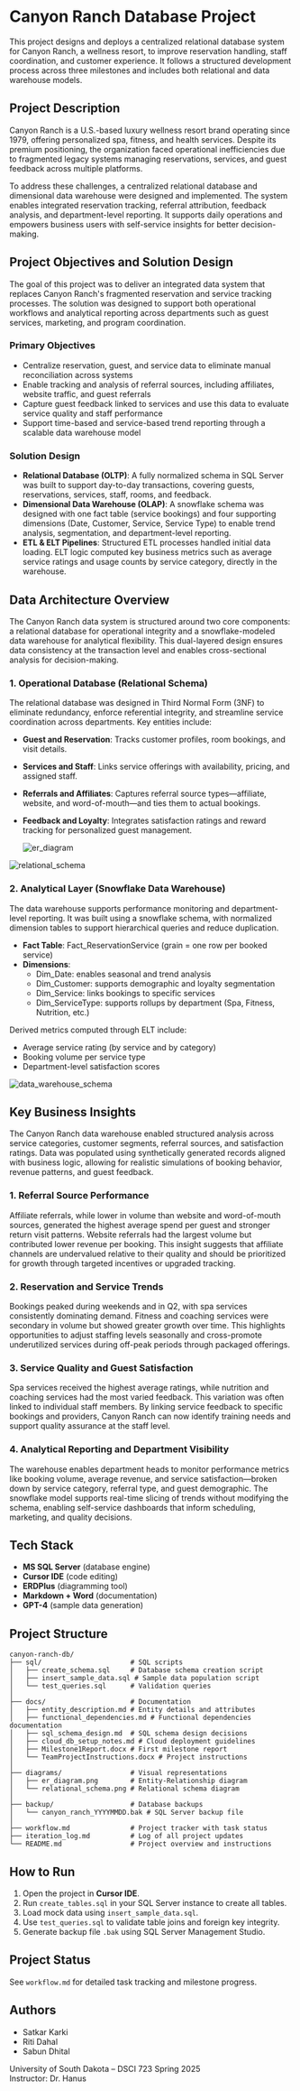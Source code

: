 # Canyon Ranch Database Project

This project designs and deploys a centralized relational database system for Canyon Ranch, a wellness resort, to improve reservation handling, staff coordination, and customer experience. It follows a structured development process across three milestones and includes both relational and data warehouse models.

## Project Description

Canyon Ranch is a U.S.-based luxury wellness resort brand operating since 1979, offering personalized spa, fitness, and health services. Despite its premium positioning, the organization faced operational inefficiencies due to fragmented legacy systems managing reservations, services, and guest feedback across multiple platforms.

To address these challenges, a centralized relational database and dimensional data warehouse were designed and implemented. The system enables integrated reservation tracking, referral attribution, feedback analysis, and department-level reporting. It supports daily operations and empowers business users with self-service insights for better decision-making.

## Project Objectives and Solution Design

The goal of this project was to deliver an integrated data system that replaces Canyon Ranch's fragmented reservation and service tracking processes. The solution was designed to support both operational workflows and analytical reporting across departments such as guest services, marketing, and program coordination.

### Primary Objectives

- Centralize reservation, guest, and service data to eliminate manual reconciliation across systems
- Enable tracking and analysis of referral sources, including affiliates, website traffic, and guest referrals
- Capture guest feedback linked to services and use this data to evaluate service quality and staff performance
- Support time-based and service-based trend reporting through a scalable data warehouse model

### Solution Design

- **Relational Database (OLTP)**: A fully normalized schema in SQL Server was built to support day-to-day transactions, covering guests, reservations, services, staff, rooms, and feedback.
- **Dimensional Data Warehouse (OLAP)**: A snowflake schema was designed with one fact table (service bookings) and four supporting dimensions (Date, Customer, Service, Service Type) to enable trend analysis, segmentation, and department-level reporting.
- **ETL & ELT Pipelines**: Structured ETL processes handled initial data loading. ELT logic computed key business metrics such as average service ratings and usage counts by service category, directly in the warehouse.

## Data Architecture Overview

The Canyon Ranch data system is structured around two core components: a relational database for operational integrity and a snowflake-modeled data warehouse for analytical flexibility. This dual-layered design ensures data consistency at the transaction level and enables cross-sectional analysis for decision-making.

### 1. Operational Database (Relational Schema)

The relational database was designed in Third Normal Form (3NF) to eliminate redundancy, enforce referential integrity, and streamline service coordination across departments. Key entities include:

- **Guest and Reservation**: Tracks customer profiles, room bookings, and visit details.
- **Services and Staff**: Links service offerings with availability, pricing, and assigned staff.
- **Referrals and Affiliates**: Captures referral source types—affiliate, website, and word-of-mouth—and ties them to actual bookings.
- **Feedback and Loyalty**: Integrates satisfaction ratings and reward tracking for personalized guest management.

  ![er_diagram](https://github.com/user-attachments/assets/42e07810-82f0-41d8-b272-52e334653bce)
  
![relational_schema](https://github.com/user-attachments/assets/53530b6d-8d37-4011-9d51-29a0717094b6)

  


### 2. Analytical Layer (Snowflake Data Warehouse)

The data warehouse supports performance monitoring and department-level reporting. It was built using a snowflake schema, with normalized dimension tables to support hierarchical queries and reduce duplication.

- **Fact Table**: Fact_ReservationService (grain = one row per booked service)
- **Dimensions**:
  - Dim_Date: enables seasonal and trend analysis
  - Dim_Customer: supports demographic and loyalty segmentation
  - Dim_Service: links bookings to specific services
  - Dim_ServiceType: supports rollups by department (Spa, Fitness, Nutrition, etc.)

Derived metrics computed through ELT include:
- Average service rating (by service and by category)
- Booking volume per service type
- Department-level satisfaction scores

![data_warehouse_schema](https://github.com/user-attachments/assets/a6e884e4-cf66-4e1e-9513-d96192d34e84)


## Key Business Insights

The Canyon Ranch data warehouse enabled structured analysis across service categories, customer segments, referral sources, and satisfaction ratings. Data was populated using synthetically generated records aligned with business logic, allowing for realistic simulations of booking behavior, revenue patterns, and guest feedback.

### 1. Referral Source Performance

Affiliate referrals, while lower in volume than website and word-of-mouth sources, generated the highest average spend per guest and stronger return visit patterns. Website referrals had the largest volume but contributed lower revenue per booking. This insight suggests that affiliate channels are undervalued relative to their quality and should be prioritized for growth through targeted incentives or upgraded tracking.

### 2. Reservation and Service Trends

Bookings peaked during weekends and in Q2, with spa services consistently dominating demand. Fitness and coaching services were secondary in volume but showed greater growth over time. This highlights opportunities to adjust staffing levels seasonally and cross-promote underutilized services during off-peak periods through packaged offerings.

### 3. Service Quality and Guest Satisfaction

Spa services received the highest average ratings, while nutrition and coaching services had the most varied feedback. This variation was often linked to individual staff members. By linking service feedback to specific bookings and providers, Canyon Ranch can now identify training needs and support quality assurance at the staff level.

### 4. Analytical Reporting and Department Visibility

The warehouse enables department heads to monitor performance metrics like booking volume, average revenue, and service satisfaction—broken down by service category, referral type, and guest demographic. The snowflake model supports real-time slicing of trends without modifying the schema, enabling self-service dashboards that inform scheduling, marketing, and quality decisions.

## Tech Stack

- **MS SQL Server** (database engine)
- **Cursor IDE** (code editing)
- **ERDPlus** (diagramming tool)
- **Markdown + Word** (documentation)
- **GPT-4** (sample data generation)

## Project Structure

```
canyon-ranch-db/
├── sql/                      # SQL scripts
│   ├── create_schema.sql     # Database schema creation script
│   ├── insert_sample_data.sql # Sample data population script
│   └── test_queries.sql      # Validation queries
│
├── docs/                     # Documentation
│   ├── entity_description.md # Entity details and attributes
│   ├── functional_dependencies.md # Functional dependencies documentation
│   ├── sql_schema_design.md  # SQL schema design decisions
│   ├── cloud_db_setup_notes.md # Cloud deployment guidelines
│   ├── Milestone1Report.docx # First milestone report
│   └── TeamProjectInstructions.docx # Project instructions
│
├── diagrams/                 # Visual representations
│   ├── er_diagram.png        # Entity-Relationship diagram
│   └── relational_schema.png # Relational schema diagram
│
├── backup/                   # Database backups
│   └── canyon_ranch_YYYYMMDD.bak # SQL Server backup file
│
├── workflow.md               # Project tracker with task status
├── iteration_log.md          # Log of all project updates
└── README.md                 # Project overview and instructions
```

## How to Run

1. Open the project in **Cursor IDE**.
2. Run `create_tables.sql` in your SQL Server instance to create all tables.
3. Load mock data using `insert_sample_data.sql`.
4. Use `test_queries.sql` to validate table joins and foreign key integrity.
5. Generate backup file `.bak` using SQL Server Management Studio.

## Project Status

See `workflow.md` for detailed task tracking and milestone progress.

## Authors

- Satkar Karki  
- Riti Dahal  
- Sabun Dhital  

University of South Dakota – DSCI 723 Spring 2025  
Instructor: Dr. Hanus
